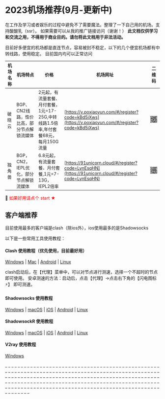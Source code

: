 # 2023机场推荐(9月-更新中)  
在工作及学习或者娱乐的过程中避免不了需要魔法。整理了一下自己用的机场。支持酸酸乳（ssr）。
如果需要可以从我的推广链接访问（谢谢！） 
**此文档仅供学习和交流之用，不得用于商业目的。请勿将此文档用于非法活动。**

目前好多便宜的机场都是直连节点，容易被封不稳定，以下的几个便宜机场都有中转线路，使用稳定。 目前国内均可以正常访问

| 机场名称 | 机场特点                                   | 价格                                                    | 机场网址                                                     | 二维码                                                       |
| -------- | ------------------------------------------ | ------------------------------------------------------- | ------------------------------------------------------------ | ------------------------------------------------------------ |
| 破晓云   | BGP、CN2线路，性价比高，部分节点解锁流媒体 | 2元起，有流量套餐、月付套餐，1元=17-25G,中转线路1.5倍率,年付套餐68元，每月150G流量 | [https://v.poxiaoyun.com/#/register?code=kBd5iXws](https://v.poxiaoyun.com/#/register?code=kBd5iXws) | ![image-20230721003439699](https://github.com/tuyoto/ssrtuijian/blob/main/poxiao.png?raw=true) |
| 独角兽   | BGP，CN2，IEPL优化，部分节点解锁流媒体     | 6.8元起，有流量套餐、月付套餐,1元=7-13G，IEPL2倍率      | [https://91unicorn.cloud/#/register?code=LynEsqHN](https://91unicorn.cloud/#/register?code=LynEsqHN) | ![image-20230721003506368](https://github.com/tuyoto/ssrtuijian/blob/main/KzWkExBL7vdTGaC.png?raw=true) |


:low_brightness: <span style="color:red">如果好用请点个 start ★</span>


## 客户端推荐

目前使用最多的客户端是clash（除ios外），ios使用最多的是Shadowsocks

以下是一些常用工具使用教程：

#### Clash 使用教程（优先使用，目前最好用）

[Windows](https://github.com/selierlin/Share-SSR-V2ray/blob/master/Clash/Clash_Windows.md) | [Mac](https://github.com/selierlin/Share-SSR-V2ray/blob/master/Clash/Clash_Mac.md) | [Android](https://github.com/selierlin/Share-SSR-V2ray/blob/master/Clash/Clash_Android.md) | [Linux](https://github.com/selierlin/Share-SSR-V2ray/blob/master/Clash/Clash_Linux.md)

clash启动后，在【代理】菜单中，可以对节点进行测速，选择一个不超时的节点即可使用。
安卓测速的方法：启动后，点击【代理】->点击右下角的【闪电图标⚡️】 即可测速。



#### Shadowsocks 使用教程

[Windows](https://github.com/selierlin/Share-SSR-V2ray/blob/master/SS/2-windows-setup-guide-cn.md) | [macOS](https://github.com/selierlin/Share-SSR-V2ray/blob/master/SS/3-macos-setup-guide-cn.md) | [iOS](https://github.com/selierlin/Share-SSR-V2ray/blob/master/SS/4-ios-setup-guide-cn.md) | [Android](https://github.com/selierlin/Share-SSR-V2ray/blob/master/SS/5-android-setup-guide-cn.md) | [Linux](https://github.com/selierlin/Share-SSR-V2ray/blob/master/SS/6-linux-setup-guide-cn.md)

#### ShadowsockR 使用教程

[Windows](https://github.com/selierlin/Share-SSR-V2ray/blob/master/SSR/11-windows-setup-guide-cn.md) | [macOS](https://github.com/selierlin/Share-SSR-V2ray/blob/master/SSR/12-macos-setup-guide-cn.md) | [iOS](https://github.com/selierlin/Share-SSR-V2ray/blob/master/SSR/13-ios-setup-guide-cn.md) | [Android](https://github.com/selierlin/Share-SSR-V2ray/blob/master/SSR/14-android-setup-guide-cn.md) | [Linux](https://github.com/selierlin/Share-SSR-V2ray/blob/master/SSR/15-linux-setup-guide-cn.md)

#### V2ray 使用教程

[Windows](https://github.com/selierlin/Share-SSR-V2ray/blob/master/V2ray/V2rayN_Windows.md) 

 

_
_
_
_
_
_
_
_
_
_
_
_
_
_
_
_
_
_
_
_
_
_
_
_
_
_
_
_
_
_
_
_
_
_
_
_
_
_
_
_
_
_
_
_
_
_
_
_
_
_
_
_
_
_
_
_
_
_
_
_
_
_
_
_
_
_
_
_
_
_
_
_
_
_
_
_
_
_
_
_
_
_
_
_
_
_
_
_
_
_
_
_
_
_
_
_
_
_
_
_
_
_
_
_
_
_
_
_
_
_
_
_
_
_
_
_
_
_
_
_
_
_
_
_
_
_
_
_
_
_
_
_
_
_
_
_
_
_
_
_
_
_
_
_
_
_
_
_
_
_
_
_
_
_
_
_
_
_
_
_
_
_
_
_
_
_
_
_
_
_
_
_
_
_
_
_
_
_
_
_
_
_
_
_
_
_
_
_
_
_
_
_
_
_
_
_
_
_
_
_
_
_
_
_
_
_
_
_
_
_
_
_
_
_
_
_
_
_
_
_
_
_
_
_
_
_
_
_
_
_
_
_
_
_
_
_
_
_
_
_
_
_
_
_
_
_
_
_
_
_
_
_
_
